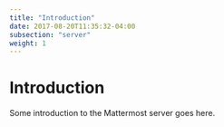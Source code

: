 ```yaml
---
title: "Introduction"
date: 2017-08-20T11:35:32-04:00
subsection: "server"
weight: 1
---
```


# Introduction

Some introduction to the Mattermost server goes here.
